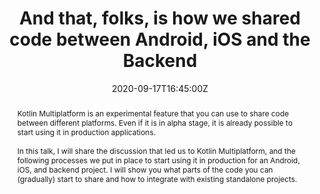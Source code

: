 ---
date: 2020-09-17T16:45:00Z
title: "And that, folks, is how we shared code between Android, iOS and the Backend"
location: "droidcon EMEA, Remote"
performDate: 2020-10-08
speakerDeck: 9625dfc3bfd740458eedb0691c6ccc30
vimeo: 470525436
eventUrl: https://www.online.droidcon.com/emea-speaker/marco-gomiero
sampleCode: https://github.com/prof18/shared-hn-android-ios-backend/tree/with-ios-fatframework
abstract: Kotlin Multiplatform is an experimental feature that you can use to share code between different platforms. Even if it is in alpha stage, it is already possible to start using it in production applications.<br><br>In this talk, I will share the discussion that led us to Kotlin Multiplatform, and the following processes we put in place to start using it in production for an Android, iOS, and backend project. I will show you what parts of the code you can (gradually) start to share and how to integrate with existing standalone projects.
---